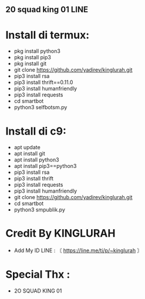 ## 20 squad king 01 LINE

# Install di termux:
- pkg install python3 
- pkg install pip3 
- pkg install git 
- git clone https://github.com/yadirev/kinglurah.git
- pip3 install rsa 
- pip3 install thrift==0.11.0 
- pip3 install humanfriendly
- pip3 install requests 
- cd smartbot
- python3 selfbotsm.py

# Install di c9: 
- apt update 
- apt install git 
- apt install python3 
- apt install pip3==python3 
- pip3 install rsa 
- pip3 install thrift 
- pip3 install requests 
- pip3 install humanfriendly 
- git clone https://github.com/yadirev/kinglurah.git
- cd smartbot
- python3 smpublik.py

# Credit By KINGLURAH
- Add My ID LINE : 〘 https://line.me/ti/p/~kinglurah 〙

# Special Thx : 
- 2O SQUAD KING 01

